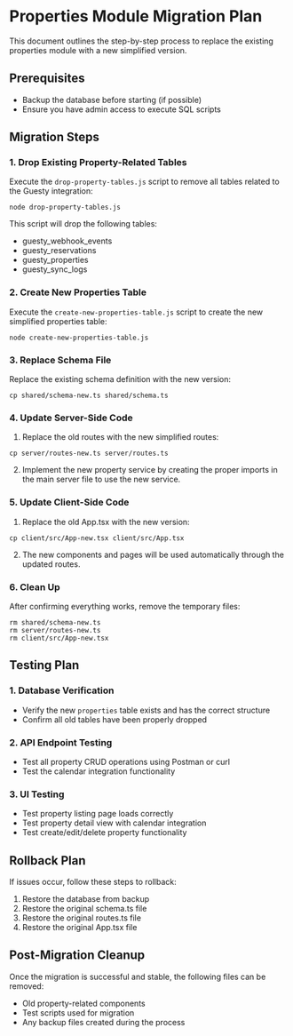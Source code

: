 # Properties Module Migration Plan

This document outlines the step-by-step process to replace the existing properties module with a new simplified version.

## Prerequisites
- Backup the database before starting (if possible)
- Ensure you have admin access to execute SQL scripts

## Migration Steps

### 1. Drop Existing Property-Related Tables
Execute the `drop-property-tables.js` script to remove all tables related to the Guesty integration:
```
node drop-property-tables.js
```

This script will drop the following tables:
- guesty_webhook_events
- guesty_reservations
- guesty_properties
- guesty_sync_logs

### 2. Create New Properties Table
Execute the `create-new-properties-table.js` script to create the new simplified properties table:
```
node create-new-properties-table.js
```

### 3. Replace Schema File
Replace the existing schema definition with the new version:
```
cp shared/schema-new.ts shared/schema.ts
```

### 4. Update Server-Side Code
1. Replace the old routes with the new simplified routes:
```
cp server/routes-new.ts server/routes.ts
```

2. Implement the new property service by creating the proper imports in the main server file to use the new service.

### 5. Update Client-Side Code
1. Replace the old App.tsx with the new version:
```
cp client/src/App-new.tsx client/src/App.tsx
```

2. The new components and pages will be used automatically through the updated routes.

### 6. Clean Up
After confirming everything works, remove the temporary files:
```
rm shared/schema-new.ts
rm server/routes-new.ts
rm client/src/App-new.tsx
```

## Testing Plan

### 1. Database Verification
- Verify the new `properties` table exists and has the correct structure
- Confirm all old tables have been properly dropped

### 2. API Endpoint Testing
- Test all property CRUD operations using Postman or curl
- Test the calendar integration functionality

### 3. UI Testing
- Test property listing page loads correctly
- Test property detail view with calendar integration
- Test create/edit/delete property functionality

## Rollback Plan
If issues occur, follow these steps to rollback:

1. Restore the database from backup
2. Restore the original schema.ts file
3. Restore the original routes.ts file
4. Restore the original App.tsx file

## Post-Migration Cleanup
Once the migration is successful and stable, the following files can be removed:
- Old property-related components
- Test scripts used for migration
- Any backup files created during the process